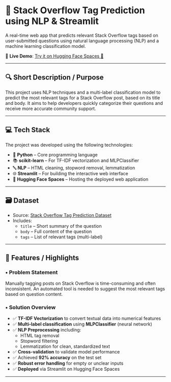 # 🧠 Stack Overflow Tag Prediction using NLP & Streamlit

A real-time web app that predicts relevant Stack Overflow tags based on user-submitted questions using natural language processing (NLP) and a machine learning classification model.

🔗 **Live Demo**: [Try it on Hugging Face Spaces 🚀](https://huggingface.co/spaces/sahitya6183/Stack_Over_FLow)

---

## 🔍 Short Description / Purpose

This project uses NLP techniques and a multi-label classification model to predict the most relevant tags for a Stack Overflow post, based on its title and body. It aims to help developers quickly categorize their questions and receive more accurate community support.

---

## 💻 Tech Stack

The project was developed using the following technologies:

- 🐍 **Python** – Core programming language  
- 📚 **scikit-learn** – For TF-IDF vectorization and MLPClassifier  
- 🔤 **NLP** – HTML cleaning, stopword removal, lemmatization  
- 🌐 **Streamlit** – For building the interactive web interface  
- 🤗 **Hugging Face Spaces** – Hosting the deployed web application

---

## 🗃️ Dataset

- Source: [Stack Overflow Tag Prediction Dataset](https://www.kaggle.com/datasets)
- Includes:  
  - `title` – Short summary of the question  
  - `body` – Full content of the question  
  - `tags` – List of relevant tags (multi-label)

---

## 🎯 Features / Highlights

### • Problem Statement

Manually tagging posts on Stack Overflow is time-consuming and often inconsistent. An automated tool is needed to suggest the most relevant tags based on question content.

### • Solution Overview

- ✅ **TF-IDF Vectorization** to convert textual data into numerical features  
- ✅ **Multi-label classification** using **MLPClassifier** (neural network)  
- ✅ **NLP Preprocessing** including:
  - HTML tag removal  
  - Stopword filtering  
  - Lemmatization for clean, standardized text  
- ✅ **Cross-validation** to validate model performance  
- ✅ Achieved **92% accuracy** on the test set  
- ✅ **Robust error handling** for empty or unclear inputs  
- ✅ **Deployed** via Streamlit on Hugging Face Spaces

---
